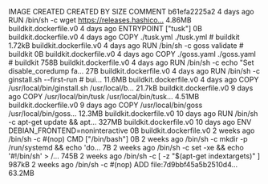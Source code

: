 IMAGE               CREATED             CREATED BY                                      SIZE                COMMENT
b61efa2225a2        4 days ago          RUN /bin/sh -c wget https://releases.hashico…   4.86MB              buildkit.dockerfile.v0
<missing>           4 days ago          ENTRYPOINT ["tusk"]                             0B                  buildkit.dockerfile.v0
<missing>           4 days ago          COPY ./tusk.yml ./tusk.yml # buildkit           1.72kB              buildkit.dockerfile.v0
<missing>           4 days ago          RUN /bin/sh -c goss validate # buildkit         0B                  buildkit.dockerfile.v0
<missing>           4 days ago          COPY ./goss.yaml ./goss.yaml # buildkit         758B                buildkit.dockerfile.v0
<missing>           4 days ago          RUN /bin/sh -c echo "Set disable_coredump fa…   27B                 buildkit.dockerfile.v0
<missing>           4 days ago          RUN /bin/sh -c ginstall.sh --first-run # bui…   11.6MB              buildkit.dockerfile.v0
<missing>           4 days ago          COPY /usr/local/bin/ginstall.sh /usr/local/b…   21.7kB              buildkit.dockerfile.v0
<missing>           9 days ago          COPY /usr/local/bin/tusk /usr/local/bin/tusk…   4.51MB              buildkit.dockerfile.v0
<missing>           9 days ago          COPY /usr/local/bin/goss /usr/local/bin/goss…   12.3MB              buildkit.dockerfile.v0
<missing>           10 days ago         RUN /bin/sh -c apt-get update         && apt…   327MB               buildkit.dockerfile.v0
<missing>           10 days ago         ENV DEBIAN_FRONTEND=noninteractive              0B                  buildkit.dockerfile.v0
<missing>           2 weeks ago         /bin/sh -c #(nop)  CMD ["/bin/bash"]            0B
<missing>           2 weeks ago         /bin/sh -c mkdir -p /run/systemd && echo 'do…   7B
<missing>           2 weeks ago         /bin/sh -c set -xe   && echo '#!/bin/sh' > /…   745B
<missing>           2 weeks ago         /bin/sh -c [ -z "$(apt-get indextargets)" ]     987kB
<missing>           2 weeks ago         /bin/sh -c #(nop) ADD file:7d9bbf45a5b2510d4…   63.2MB
